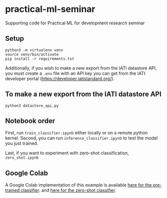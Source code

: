 # practical-ml-seminar
Supporting code for Practical ML for development research seminar

## Setup

```
python3 -m virtualenv venv
source venv/bin/activate
pip install -r requirements.txt
```

Additionally, if you wish to make a new export from the IATI datastore API, you must create a `.env` file with an API key you can get from the IATI developer portal (https://developer.iatistandard.org/).

## To make a new export from the IATI datastore API

```
python3 datastore_api.py
```

## Notebook order

First, run `train_classifier.ipynb` either locally or on a remote python kernel.
Second, you can run `inference_classifier.ipynb` to test the model you just trained.

Last, if you want to experiment with zero-shot classification, `zero_shot.ipynb`

## Google Colab

A Google Colab implementation of this example is available [here for the pre-trained classifier](https://colab.research.google.com/drive/1W3OIzgmU40246liOQfLhkg8OMSCXGurT?usp=sharing). and [here for the zero-shot classifier](https://colab.research.google.com/drive/1-Pt_xV5RVmDYwECggwLdPGy0X_nv4zHu?usp=sharing).